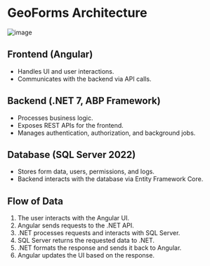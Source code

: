 # GeoForms Architecture

![image](https://github.com/user-attachments/assets/63eb97ca-4882-4074-b95d-e63fb0d93a4a)


## **Frontend (Angular)**
- Handles UI and user interactions.
- Communicates with the backend via API calls.

## **Backend (.NET 7, ABP Framework)**
- Processes business logic.
- Exposes REST APIs for the frontend.
- Manages authentication, authorization, and background jobs.

## **Database (SQL Server 2022)**
- Stores form data, users, permissions, and logs.
- Backend interacts with the database via Entity Framework Core.

## **Flow of Data**
1. The user interacts with the Angular UI.
2. Angular sends requests to the .NET API.
3. .NET processes requests and interacts with SQL Server.
4. SQL Server returns the requested data to .NET.
5. .NET formats the response and sends it back to Angular.
6. Angular updates the UI based on the response.

